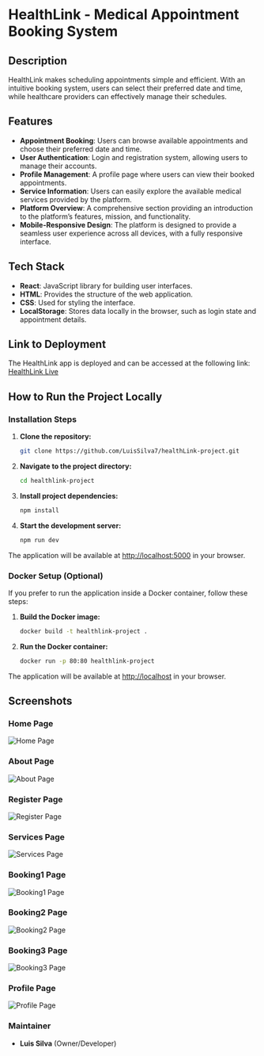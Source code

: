 # HealthLink - Medical Appointment Booking System

## Description

HealthLink makes scheduling appointments simple and efficient. With an intuitive booking system, users can select their preferred date and time, while healthcare providers can effectively manage their schedules.

## Features

- **Appointment Booking**: Users can browse available appointments and choose their preferred date and time.
- **User Authentication**: Login and registration system, allowing users to manage their accounts.
- **Profile Management**: A profile page where users can view their booked appointments.
- **Service Information**: Users can easily explore the available medical services provided by the platform.
- **Platform Overview**: A comprehensive section providing an introduction to the platform’s features, mission, and functionality.
- **Mobile-Responsive Design**: The platform is designed to provide a seamless user experience across all devices, with a fully responsive interface.

## Tech Stack

- **React**: JavaScript library for building user interfaces.
- **HTML**: Provides the structure of the web application.
- **CSS**: Used for styling the interface.
- **LocalStorage**: Stores data locally in the browser, such as login state and appointment details.

## Link to Deployment

The HealthLink app is deployed and can be accessed at the following link:
[HealthLink Live](https://healthh-linkk.netlify.app)

## How to Run the Project Locally

### Installation Steps

1. **Clone the repository:**

   ```bash
   git clone https://github.com/LuisSilva7/healthLink-project.git
   ```

2. **Navigate to the project directory:**

   ```bash
   cd healthlink-project
   ```

3. **Install project dependencies:**

   ```bash
   npm install
   ```

4. **Start the development server:**
   ```bash
   npm run dev
   ```

The application will be available at [http://localhost:5000](http://localhost:5000) in your browser.

### Docker Setup (Optional)

If you prefer to run the application inside a Docker container, follow these steps:

1. **Build the Docker image:**

   ```bash
   docker build -t healthlink-project .
   ```

2. **Run the Docker container:**
   ```bash
   docker run -p 80:80 healthlink-project
   ```

The application will be available at [http://localhost](http://localhost) in your browser.

## Screenshots

### Home Page

![Home Page](screenshots/home.jpg)

### About Page

![About Page](screenshots/about.jpg)

### Register Page

![Register Page](screenshots/register.jpg)

### Services Page

![Services Page](screenshots/services.jpg)

### Booking1 Page

![Booking1 Page](screenshots/booking1.jpg)

### Booking2 Page

![Booking2 Page](screenshots/booking2.jpg)

### Booking3 Page

![Booking3 Page](screenshots/booking3.jpg)

### Profile Page

![Profile Page](screenshots/profile.jpg)

### Maintainer

- **Luis Silva** (Owner/Developer)
